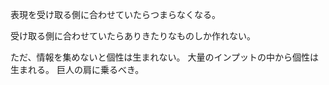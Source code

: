 表現を受け取る側に合わせていたらつまらなくなる。

受け取る側に合わせていたらありきたりなものしか作れない。

ただ、情報を集めないと個性は生まれない。
大量のインプットの中から個性は生まれる。
巨人の肩に乗るべき。
